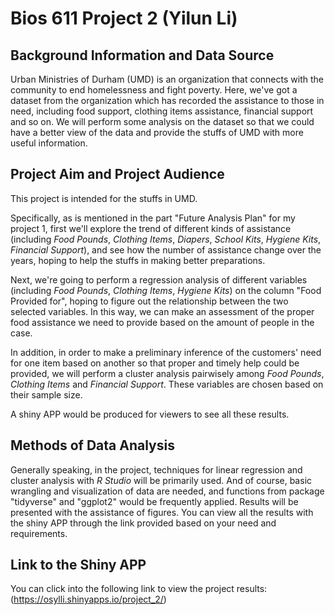 **Bios 611 Project 2** (Yilun Li)
===

## Background Information and Data Source

Urban Ministries of Durham (UMD) is an organization that connects with the community to end homelessness and fight poverty. Here, we've got a dataset from the organization which has recorded the assistance to those in need, including food support, clothing items assistance, financial support and so on. We will perform some analysis on the dataset so that we could have a better view of the data and provide the stuffs of UMD with more useful information.

## Project Aim and Project Audience

This project is intended for the stuffs in UMD. 

Specifically, as is mentioned in the part "Future Analysis Plan" for my project 1, first we'll explore the trend of different kinds of assistance (including *Food Pounds*, *Clothing Items*, *Diapers*, *School Kits*, *Hygiene Kits*, *Financial Support*), and see how the number of assistance change over the years, hoping to help the stuffs in making better preparations.

Next, we're going to perform a regression analysis of different variables (including *Food Pounds*, *Clothing Items*, *Hygiene Kits*) on the column "Food Provided for", hoping to figure out the relationship between the two selected variables. In this way, we can make an assessment of the proper food assistance we need to provide based on the amount of people in the case. 

In addition, in order to make a preliminary inference of the customers' need for one item based on another so that proper and timely help could be provided, we will perform a cluster analysis pairwisely among *Food Pounds*, *Clothing Items* and *Financial Support*. These variables are chosen based on their sample size. 

A shiny APP would be produced for viewers to see all these results.

## Methods of Data Analysis

Generally speaking, in the project, techniques for linear regression and cluster analysis with *R Studio* will be primarily used. And of course, basic wrangling and visualization of data are needed, and functions from package "tidyverse" and "ggplot2" would be frequently applied. Results will be presented with the assistance of figures. You can view all the results with the shiny APP through the link provided based on your need and requirements.

## Link to the Shiny APP

You can click into the following link to view the project results: (https://osylli.shinyapps.io/project_2/)
